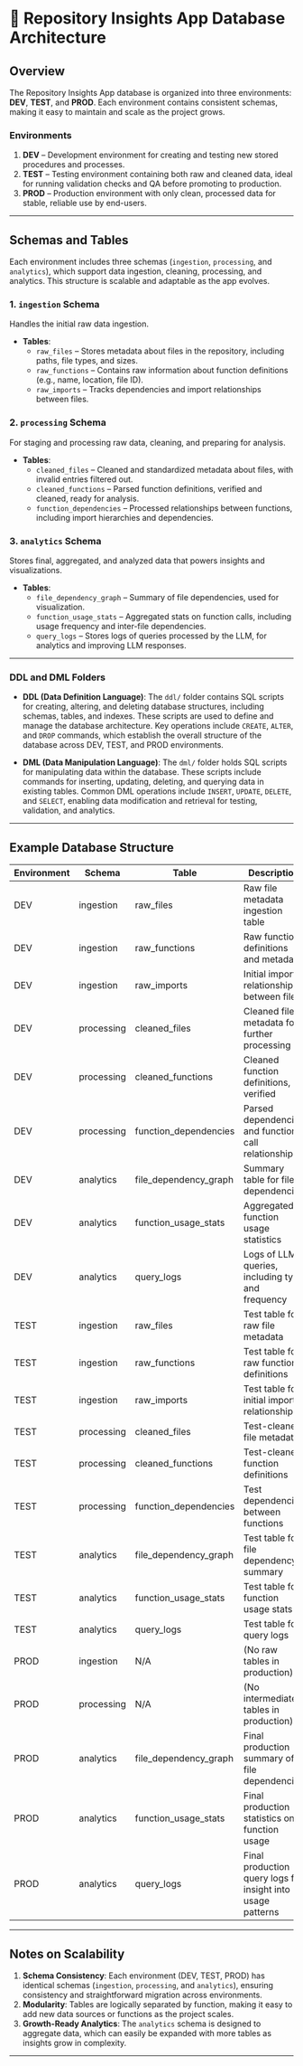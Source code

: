 # 📐 Repository Insights App Database Architecture

## Overview
The Repository Insights App database is organized into three environments: **DEV**, **TEST**, and **PROD**. Each environment contains consistent schemas, making it easy to maintain and scale as the project grows.

### Environments

1. **DEV** – Development environment for creating and testing new stored procedures and processes.
2. **TEST** – Testing environment containing both raw and cleaned data, ideal for running validation checks and QA before promoting to production.
3. **PROD** – Production environment with only clean, processed data for stable, reliable use by end-users.

---

## Schemas and Tables

Each environment includes three schemas (`ingestion`, `processing`, and `analytics`), which support data ingestion, cleaning, processing, and analytics. This structure is scalable and adaptable as the app evolves.

### 1. `ingestion` Schema
Handles the initial raw data ingestion.

- **Tables**:
  - `raw_files` – Stores metadata about files in the repository, including paths, file types, and sizes.
  - `raw_functions` – Contains raw information about function definitions (e.g., name, location, file ID).
  - `raw_imports` – Tracks dependencies and import relationships between files.
  
### 2. `processing` Schema
For staging and processing raw data, cleaning, and preparing for analysis.

- **Tables**:
  - `cleaned_files` – Cleaned and standardized metadata about files, with invalid entries filtered out.
  - `cleaned_functions` – Parsed function definitions, verified and cleaned, ready for analysis.
  - `function_dependencies` – Processed relationships between functions, including import hierarchies and dependencies.

### 3. `analytics` Schema
Stores final, aggregated, and analyzed data that powers insights and visualizations.

- **Tables**:
  - `file_dependency_graph` – Summary of file dependencies, used for visualization.
  - `function_usage_stats` – Aggregated stats on function calls, including usage frequency and inter-file dependencies.
  - `query_logs` – Stores logs of queries processed by the LLM, for analytics and improving LLM responses.

---
### DDL and DML Folders

- **DDL (Data Definition Language)**: The `ddl/` folder contains SQL scripts for creating, altering, and deleting database structures, including schemas, tables, and indexes. These scripts are used to define and manage the database architecture. Key operations include `CREATE`, `ALTER`, and `DROP` commands, which establish the overall structure of the database across DEV, TEST, and PROD environments.

- **DML (Data Manipulation Language)**: The `dml/` folder holds SQL scripts for manipulating data within the database. These scripts include commands for inserting, updating, deleting, and querying data in existing tables. Common DML operations include `INSERT`, `UPDATE`, `DELETE`, and `SELECT`, enabling data modification and retrieval for testing, validation, and analytics.

---

## Example Database Structure

| Environment | Schema      | Table                    | Description                                                 |
|-------------|-------------|--------------------------|-------------------------------------------------------------|
| DEV         | ingestion   | raw_files                | Raw file metadata ingestion table                           |
| DEV         | ingestion   | raw_functions            | Raw function definitions and metadata                       |
| DEV         | ingestion   | raw_imports              | Initial import relationships between files                  |
| DEV         | processing  | cleaned_files            | Cleaned file metadata for further processing                |
| DEV         | processing  | cleaned_functions        | Cleaned function definitions, verified                      |
| DEV         | processing  | function_dependencies    | Parsed dependencies and function-call relationships         |
| DEV         | analytics   | file_dependency_graph    | Summary table for file dependencies                         |
| DEV         | analytics   | function_usage_stats     | Aggregated function usage statistics                        |
| DEV         | analytics   | query_logs               | Logs of LLM queries, including type and frequency           |
| TEST        | ingestion   | raw_files                | Test table for raw file metadata                            |
| TEST        | ingestion   | raw_functions            | Test table for raw function definitions                     |
| TEST        | ingestion   | raw_imports              | Test table for initial import relationships                 |
| TEST        | processing  | cleaned_files            | Test-cleaned file metadata                                  |
| TEST        | processing  | cleaned_functions        | Test-cleaned function definitions                           |
| TEST        | processing  | function_dependencies    | Test dependencies between functions                         |
| TEST        | analytics   | file_dependency_graph    | Test table for file dependency summary                      |
| TEST        | analytics   | function_usage_stats     | Test table for function usage stats                         |
| TEST        | analytics   | query_logs               | Test table for query logs                                   |
| PROD        | ingestion   | N/A                      | (No raw tables in production)                               |
| PROD        | processing  | N/A                      | (No intermediate tables in production)                      |
| PROD        | analytics   | file_dependency_graph    | Final production summary of file dependencies               |
| PROD        | analytics   | function_usage_stats     | Final production statistics on function usage               |
| PROD        | analytics   | query_logs               | Final production query logs for insight into usage patterns |

---

## Notes on Scalability

1. **Schema Consistency**: Each environment (DEV, TEST, PROD) has identical schemas (`ingestion`, `processing`, and `analytics`), ensuring consistency and straightforward migration across environments.
2. **Modularity**: Tables are logically separated by function, making it easy to add new data sources or functions as the project scales.
3. **Growth-Ready Analytics**: The `analytics` schema is designed to aggregate data, which can easily be expanded with more tables as insights grow in complexity.

---
